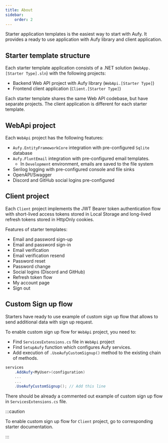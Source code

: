 ```yaml
---
title: About
sidebar:
    order: 2
---
```


Starter application templates is the easiest way to start with Aufy. It provides a ready to use application with Aufy library and client application.

## Starter template structure

Each starter template application consists of a .NET solution (`WebApp.[Starter Type].sln`) with the following projects:
- Backend Web API project with Aufy library (`WebApi.[Starter Type]`)
- Frontend client application (`Client.[Starter Type]`)

Each starter template shares the same Web API codebase, but have separate projects. The client application is different for each starter template.

## WebApi project

Each `WebApi` project has the following features:
- `Aufy.EntityFrameworkCore` integration with pre-configured `Sqlite` database
- `Aufy.FluntEmail` integration with pre-configured email templates.
  - In `Development` environment, emails are saved to the file system
- Serilog logging with pre-configured console and file sinks
- OpenAPI/Swagger
- Discord and GitHub social logins pre-configured

## Client project

Each `Client` project implements the JWT Bearer token authentication flow with short-lived access tokens stored in Local Storage and long-lived refresh tokens stored in HttpOnly cookies.

Features of starter templates:
- Email and password sign-up
- Email and password sign-in
- Email verification
- Email verification resend
- Password reset
- Password change
- Social logins (Discord and GitHub)
- Refresh token flow
- My account page
- Sign out

## Custom Sign up flow

Starters have ready to use example of custom sign up flow that allows to send additional data with sign up request.

To enable custom sign up flow for `WebApi` project, you need to:

* Find `ServicesExtensions.cs` file in `WebApi` project
* Find `SetupAufy` function which configures Aufy services.
* Add execution of `.UseAufyCustomSignup()` method to the existing chain of methods.

```csharp
services
    .AddAufy<MyUser>(configuration)
    ...
    ...
    .UseAufyCustomSignup(); // Add this line
```
 There should be already a commented out example of custom sign up flow in `ServicesExtensions.cs` file.

:::caution

To enable custom sign up flow for `Client` project, go to corresponding starter documentation. 

:::



